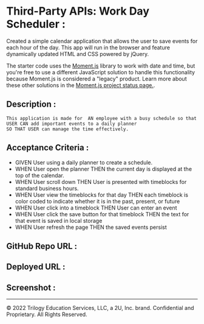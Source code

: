 # Third-Party APIs: Work Day Scheduler :

Created a simple calendar application that allows the user to save events for each hour of the day. This app will run in the browser and feature dynamically updated HTML and CSS powered by jQuery.

The starter code uses the [Moment.js](https://momentjs.com/) library to work with date and time, but you're free to use a different JavaScript solution to handle this functionality because Moment.js is considered a "legacy" product. Learn more about these other solutions in the [Moment.js project status page.](https://momentjs.com/docs/#/-project-status/).

## Description :

```
This application is made for  AN employee with a busy schedule so that
USER CAN add important events to a daily planner
SO THAT USER can manage the time effectively.
```

## Acceptance Criteria :

- GIVEN User using a daily planner to create a schedule.
- WHEN User open the planner THEN the current day is displayed at the top of the calendar.
- WHEN User scroll down THEN User is presented with timeblocks for standard business hours.
- WHEN User view the timeblocks for that day THEN each timeblock is color coded to indicate
  whether it is in the past, present, or future
- WHEN User click into a timeblock THEN User can enter an event
- WHEN User click the save button for that timeblock THEN the text for that event is saved in local storage
- WHEN User refresh the page THEN the saved events persist

## GitHub Repo URL :

## Deployed URL :

## Screenshot :

---

© 2022 Trilogy Education Services, LLC, a 2U, Inc. brand. Confidential and Proprietary. All Rights Reserved.
